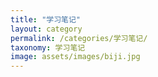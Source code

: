 ```yaml
---
title: "学习笔记"
layout: category
permalink: /categories/学习笔记/
taxonomy: 学习笔记
image: assets/images/biji.jpg
---
```


